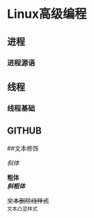 # Linux高级编程

## 进程
### 进程源语

## 线程
### 线程基础

## GITHUB

##文本修饰

*斜体*

**粗体**</br>
***斜粗体***</br>

~~文本删除线样式~~</br>
`文本凸显样式`</br>
